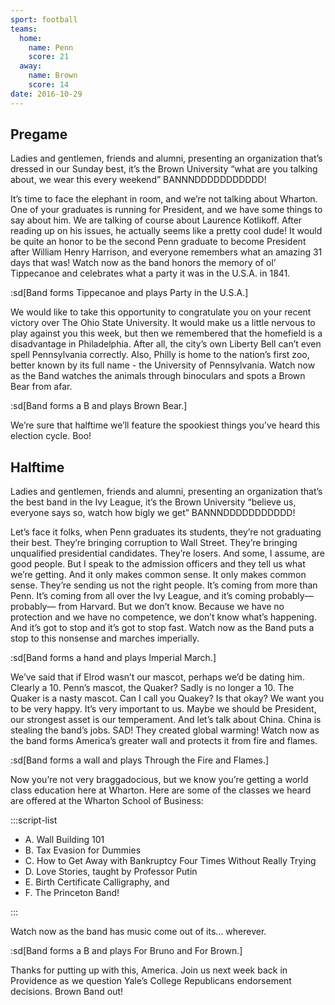 ```yaml
---
sport: football
teams:
  home:
    name: Penn
    score: 21
  away:
    name: Brown
    score: 14
date: 2016-10-29
---
```


## Pregame

Ladies and gentlemen, friends and alumni, presenting an organization that’s dressed in our Sunday best, it’s the Brown University “what are you talking about, we wear this every weekend” BANNNDDDDDDDDDDD!

It’s time to face the elephant in room, and we’re not talking about Wharton. One of your graduates is running for President, and we have some things to say about him. We are talking of course about Laurence Kotlikoff. After reading up on his issues, he actually seems like a pretty cool dude! It would be quite an honor to be the second Penn graduate to become President after William Henry Harrison, and everyone remembers what an amazing 31 days that was! Watch now as the band honors the memory of ol’ Tippecanoe and celebrates what a party it was in the U.S.A. in 1841.

:sd[Band forms Tippecanoe and plays Party in the U.S.A.]

We would like to take this opportunity to congratulate you on your recent victory over The Ohio State University. It would make us a little nervous to play against you this week, but then we remembered that the homefield is a disadvantage in Philadelphia. After all, the city’s own Liberty Bell can’t even spell Pennsylvania correctly. Also, Philly is home to the nation’s first zoo, better known by its full name - the University of Pennsylvania. Watch now as the Band watches the animals through binoculars and spots a Brown Bear from afar.

:sd[Band forms a B and plays Brown Bear.]

We’re sure that halftime we’ll feature the spookiest things you’ve heard this election cycle. Boo!

## Halftime

Ladies and gentlemen, friends and alumni, presenting an organization that’s the best band in the Ivy League, it’s the Brown University “believe us, everyone says so, watch how bigly we get” BANNNDDDDDDDDDDD!

Let’s face it folks, when Penn graduates its students, they’re not graduating their best. They’re bringing corruption to Wall Street. They’re bringing unqualified presidential candidates. They’re losers. And some, I assume, are good people. But I speak to the admission officers and they tell us what we’re getting. And it only makes common sense. It only makes common sense. They’re sending us not the right people. It’s coming from more than Penn. It’s coming from all over the Ivy League, and it’s coming probably— probably— from Harvard. But we don’t know. Because we have no protection and we have no competence, we don’t know what’s happening. And it’s got to stop and it’s got to stop fast. Watch now as the Band puts a stop to this nonsense and marches imperially.

:sd[Band forms a hand and plays Imperial March.]

We’ve said that if Elrod wasn’t our mascot, perhaps we’d be dating him. Clearly a 10. Penn’s mascot, the Quaker? Sadly is no longer a 10. The Quaker is a nasty mascot. Can I call you Quakey? Is that okay? We want you to be very happy. It’s very important to us. Maybe we should be President, our strongest asset is our temperament. And let’s talk about China. China is stealing the band’s jobs. SAD! They created global warming! Watch now as the band forms America’s greater wall and protects it from fire and flames.

:sd[Band forms a wall and plays Through the Fire and Flames.]

Now you’re not very braggadocious, but we know you’re getting a world class education here at Wharton. Here are some of the classes we heard are offered at the Wharton School of Business:

:::script-list

- A. Wall Building 101
- B. Tax Evasion for Dummies
- C. How to Get Away with Bankruptcy Four Times Without Really Trying
- D. Love Stories, taught by Professor Putin
- E. Birth Certificate Calligraphy, and
- F. The Princeton Band!

:::

Watch now as the band has music come out of its... wherever.

:sd[Band forms a B and plays For Bruno and For Brown.]

Thanks for putting up with this, America. Join us next week back in Providence as we question Yale’s College Republicans endorsement decisions. Brown Band out!
